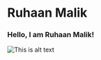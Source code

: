 # Ruhaan Malik 
### **Hello, I am Ruhaan Malik!**
![This is alt text](https://www.pngwing.com/en/free-png-nbqjy) 
